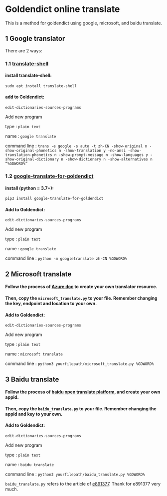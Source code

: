 # Goldendict online translate

This is a method for goldendict using google, microsoft, and baidu translate.

## 1 Google translator

There are 2 ways:

### 1.1 [translate-shell](https://github.com/soimort/translate-shell)

#### install translate-shell:

`sudo apt install translate-shell`

#### add to Goldendict:

`edit-dictionaries-sources-programs`

Add new program

type : `plain text`

name : `google translate`

command line : `trans -e google -s auto -t zh-CN -show-original n -show-original-phonetics n -show-translation y -no-ansi -show-translation-phonetics n -show-prompt-message n -show-languages y -show-original-dictionary n -show-dictionary n -show-alternatives n “%GDWORD%”`

### 1.2 [google-translate-for-goldendict](https://github.com/xinebf/google-translate-for-goldendict)

#### install (python = 3.7+):

`pip3 install google-translate-for-goldendict`

#### Add to Goldendict:

`edit-dictionaries-sources-programs`

Add new program

type : `plain text`

name : `google translate`

command line : `python -m googletranslate zh-CN %GDWORD%`

## 2 Microsoft translate

#### Follow the process of [Azure doc](https://docs.microsoft.com/en-us/azure/cognitive-services/translator/quickstart-translator?tabs=csharp) to create your own translator resource.

#### Then, copy the `microsoft_translate.py` to your file. Remember changing the key, endpoint and location to your own.

#### Add to Goldendict:

`edit-dictionaries-sources-programs`

Add new program

type : `plain text`

name : `microsoft translate`

command line : `python3 yourfilepath/microsoft_translate.py %GDWORD%`

## 3 Baidu translate

#### Follow the process of [baidu open translate platform](https://fanyi-api.baidu.com/api/trans/product/desktop), and create your own appid.

#### Then, copy the `baidu_translate.py` to your file. Remember changing the appid and key to your own.

#### Add to Goldendict:

`edit-dictionaries-sources-programs`

Add new program

type : `plain text`

name : `baidu translate`

command line : `python3 yourfilepath/baidu_translate.py %GDWORD%`

`baidu_translate.py` refers to the article of [e891377](https://blog.csdn.net/e891377/article/details/103399520). Thank for e891377 very much.
